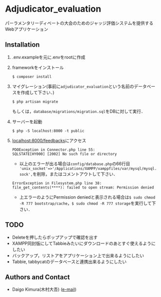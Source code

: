 # Adjudicator_evaluation
パーラメンタリーディベートの大会のためのジャッジ評価システムを提供するWebアプリケーション
## Installation
1. .env.exampleを元に.envをrootに作成
2. frameworkをインストール
    ```
    $ composer install  
    ```
3. マイグレーション(事前に`adjudicator_evaluation`という名前のデータベースを作成して下さい．)
    ```
    $ php artisan migrate  
    ```
    もしくは，`database/migrations/migration.sql`をDBに対して実行．

4. サーバーを起動
    ```
    $ php -S localhost:8000 -t public  
    ```
5. [localhost:8000/feedbacks](localhost:8000/feedbacks)にアクセス
    ```
    PDOException in Connector.php line 55:
    SQLSTATE[HY000] [2002] No such file or directory
    ```
    - 以上のエラーが出る場合は`config/database.php`の66行目`            'unix_socket'=>'/Applications/XAMPP/xamppfiles/var/mysql/mysql.sock',
`を削除，またはコメントアウトして下さい．
    ```
    ErrorException in Filesystem.php line 38:
    file_get_contents(****): failed to open stream: Permission denied
    ```
     - 上エラーのようにPermission deniedと表示される場合は`$ sudo chmod -R 777 bootstrap/cache`，`$ sudo chmod -R 777 storage`を実行して下さい．

## TODO
* Deleteを押したらポップアップで確認を出す
* XAMPP同封版にしてTabbieみたいにダウンロードのあとすぐ使えるようにしたい
* バックアップ，リストアをアプリケーション上で出来るようにしたい
* Tabbie, tabbycatのデータベースと連携出来るようにしたい

## Authors and Contact
- Daigo Kimura(木村大吾) ([e-mail](a91381@gmail.com))
